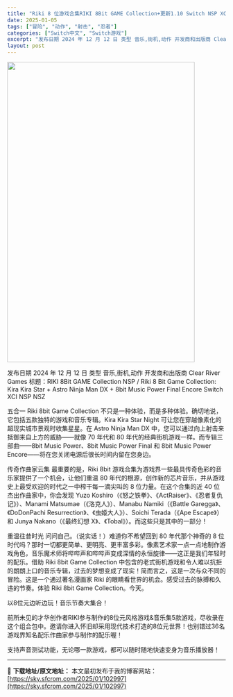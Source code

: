 ```yaml
---
title: "Riki 8 位游戏合集RIKI 8Bit GAME Collection+更新1.10 Switch NSP XCI NSZ (JP=v1.10 / AS=1.00)中文"
date: 2025-01-05
tags: ["冒险", "动作", "射击", "忍者"]
categories: ["Switch中文", "Switch游戏"]
excerpt: "发布日期 2024 年 12 月 12 日 类型 音乐,街机,动作 开发商和出版商 Clear River Games 标题：RIKI 8Bit GAME Collection NSP / Riki 8 Bit Game Collection: Kira Kira Star + Astro Ninj&hellip;"
layout: post
---
```


<img class="aligncenter size-full wp-image-103002" src="https://sky.sfcrom.com/wp-content/uploads/2025/01/2025010504081440.webp" alt="" width="432" height="692" />

发布日期 2024 年 12 月 12 日
类型 音乐,街机,动作
开发商和出版商 Clear River Games
标题：RIKI 8Bit GAME Collection NSP / Riki 8 Bit Game Collection: Kira Kira Star + Astro Ninja Man DX + 8bit Music Power Final Encore Switch XCI NSP NSZ

五合一
Riki 8bit Game Collection 不只是一种体验，而是多种体验。确切地说，它包括五款独特的游戏和音乐专辑。Kira Kira Star Night 可让您在穿越像素化的超现实城市景观时收集星星。在 Astro Ninja Man DX 中，您可以通过向上射击来抵御来自上方的威胁——就像 70 年代和 80 年代的经典街机游戏一样。而专辑三部曲——8bit Music Power、8bit Music Power Final 和 8bit Music Power Encore——将在您关闭电源后很长时间内留在您身边。

传奇作曲家云集
最重要的是，Riki 8bit 游戏合集为游戏界一些最具传奇色彩的音乐家提供了一个机会，让他们重温 80 年代的根源，创作新的芯片音乐，并从游戏史上最受欢迎的时代之一中榨干每一滴尖叫的 8 位力量。在这个合集的近 40 位杰出作曲家中，你会发现 Yuzo Koshiro（《怒之铁拳》、《ActRaiser》、《忍者复仇记》）、Manami Matsumae（《洛克人》）、Manabu Namiki（《Battle Garegga》、《DoDonPachi Resurrection》、《虫姬大人》）、Soichi Terada（《Ape Escape》）和 Junya Nakano（《最终幻想 X》、《Tobal》）。而这些只是其中的一部分！

重温往昔时光
问问自己。（说实话！）难道你不希望回到 80 年代那个神奇的 8 位时代吗？那时一切都更简单、更明亮、更丰富多彩。像素艺术家一点一点地制作游戏角色，音乐魔术师将哔哔声和哔哔声变成深情的永恒旋律——这正是我们年轻时的配乐。借助 Riki 8bit Game Collection 中包含的老式街机游戏和令人难以抗拒的朗朗上口的音乐专辑，过去的梦想变成了现实！简而言之，这是一次与众不同的冒险。这是一个通过著名漫画家 Riki 的眼睛看世界的机会。感受过去的脉搏和久违的节奏。体验 Riki 8bit Game Collection。今天。

以8位元边听边玩！音乐节奏大集合！

前所未见的才华创作者RIKI参与制作的8位元风格游戏&amp;音乐集5款游戏，尽收录在这个组合包中。邀请你进入怀旧却采用现代技术打造的8位元世界！也别错过36名游戏界知名配乐作曲家参与制作的配乐喔！

支持声音测试功能，无论哪一款游戏，都可以随时随地快速变身为音乐播放器！

---
📖 **下载地址/原文地址：** 本文最初发布于我的博客网站：[https://sky.sfcrom.com/2025/01/102997](https://sky.sfcrom.com/2025/01/102997)
